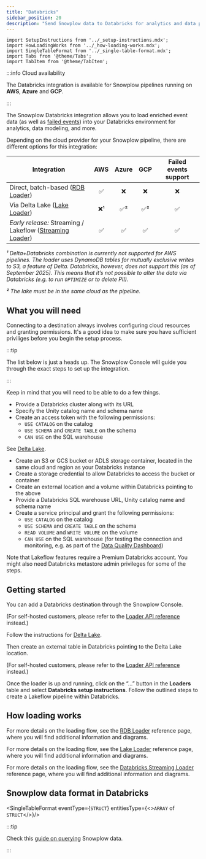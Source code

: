 ```yaml
---
title: "Databricks"
sidebar_position: 20
description: "Send Snowplow data to Databricks for analytics and data processing"
---
```


```mdx-code-block
import SetupInstructions from '../_setup-instructions.mdx';
import HowLoadingWorks from '../_how-loading-works.mdx';
import SingleTableFormat from '../_single-table-format.mdx';
import Tabs from '@theme/Tabs';
import TabItem from '@theme/TabItem';
```

:::info Cloud availability

The Databricks integration is available for Snowplow pipelines running on **AWS**, **Azure** and **GCP**.

:::

The Snowplow Databricks integration allows you to load enriched event data (as well as [failed events](/docs/fundamentals/failed-events/index.md)) into your Databricks environment for analytics, data modeling, and more.

Depending on the cloud provider for your Snowplow pipeline, there are different options for this integration:

| Integration                                                                                                                                  |        AWS         |        Azure        |         GCP         | Failed events support |
| -------------------------------------------------------------------------------------------------------------------------------------------- | :----------------: | :-----------------: | :-----------------: | :-------------------: |
| Direct, batch-based ([RDB Loader](/docs/api-reference/loaders-storage-targets/snowplow-rdb-loader/index.md))                                 | :white_check_mark: |         :x:         |         :x:         |          :x:          |
| Via Delta Lake ([Lake Loader](/docs/api-reference/loaders-storage-targets/lake-loader/index.md))                                             |        :x:¹        | :white_check_mark:² | :white_check_mark:² |  :white_check_mark:   |
| _Early release:_ Streaming / Lakeflow ([Streaming Loader](/docs/api-reference/loaders-storage-targets/databricks-streaming-loader/index.md)) | :white_check_mark: | :white_check_mark:  | :white_check_mark:  |  :white_check_mark:   |

_¹ Delta+Databricks combination is currently not supported for AWS pipelines. The loader uses DynamoDB tables for mutually exclusive writes to S3, a feature of Delta. Databricks, however, does not support this (as of September 2025). This means that it’s not possible to alter the data via Databricks (e.g. to run `OPTIMIZE` or to delete PII)._

_² The lake must be in the same cloud as the pipeline._

## What you will need

Connecting to a destination always involves configuring cloud resources and granting permissions. It's a good idea to make sure you have sufficient priviliges before you begin the setup process.

:::tip

The list below is just a heads up. The Snowplow Console will guide you through the exact steps to set up the integration.

:::

Keep in mind that you will need to be able to do a few things.

<Tabs groupId="databricks-integration" queryString lazy>
<TabItem value="rdb-loader" label="Batch-based (AWS)" default>

* Provide a Databricks cluster along with its URL
* Specify the Unity catalog name and schema name
* Create an access token with the following permissions:
  * `USE CATALOG` on the catalog
  * `USE SCHEMA` and `CREATE TABLE` on the schema
  * `CAN USE` on the SQL warehouse

</TabItem>
<TabItem value="lake-loader" label="Via Delta Lake (Azure, GCP)" default>

See [Delta Lake](../delta/index.md).

</TabItem>
<TabItem value="streaming-loader" label="Streaming" default>

* Create an S3 or GCS bucket or ADLS storage container, located in the same cloud and region as your Databricks instance
* Create a storage credential to allow Databricks to access the bucket or container
* Create an external location and a volume within Databricks pointing to the above
* Provide a Databricks SQL warehouse URL, Unity catalog name and schema name
* Create a service principal and grant the following permissions:
  * `USE CATALOG` on the catalog
  * `USE SCHEMA` and `CREATE TABLE` on the schema
  * `READ VOLUME` and `WRITE VOLUME` on the volume
  * `CAN USE` on the SQL warehouse (for testing the connection and monitoring, e.g. as part of the [Data Quality Dashboard](/docs/data-product-studio/data-quality/failed-events/monitoring-failed-events/index.md#data-quality-dashboard))

Note that Lakeflow features require a Premium Databricks account. You might also need Databricks metastore admin privileges for some of the steps.

</TabItem>
</Tabs>

## Getting started

You can add a Databricks destination through the Snowplow Console.

<Tabs groupId="databricks-integration" queryString lazy>
<TabItem value="rdb-loader" label="Batch-based (AWS)" default>

(For self-hosted customers, please refer to the [Loader API reference](/docs/api-reference/loaders-storage-targets/snowplow-rdb-loader/index.md) instead.)

<SetupInstructions destinationName="Databricks" connectionType="Databricks" />

</TabItem>
<TabItem value="lake-loader" label="Via Delta Lake (Azure, GCP)" default>

Follow the instructions for [Delta Lake](../delta/index.md#getting-started).

Then create an external table in Databricks pointing to the Delta Lake location.

</TabItem>
<TabItem value="streaming-loader" label="Streaming" default>

(For self-hosted customers, please refer to the [Loader API reference](/docs/api-reference/loaders-storage-targets/databricks-streaming-loader/index.md) instead.)

<SetupInstructions destinationName="Databricks" connectionType="Databricks Streaming" />

Once the loader is up and running, click on the “...” button in the **Loaders** table and select **Databricks setup instructions**. Follow the outlined steps to create a Lakeflow pipeline within Databricks.

</TabItem>
</Tabs>

## How loading works

<HowLoadingWorks/>

<Tabs groupId="databricks-integration" queryString lazy>
<TabItem value="rdb-loader" label="Batch-based (AWS)" default>

For more details on the loading flow, see the [RDB Loader](/docs/api-reference/loaders-storage-targets/snowplow-rdb-loader/index.md) reference page, where you will find additional information and diagrams.

</TabItem>
<TabItem value="lake-loader" label="Via Delta Lake (Azure, GCP)" default>

For more details on the loading flow, see the [Lake Loader](/docs/api-reference/loaders-storage-targets/lake-loader/index.md) reference page, where you will find additional information and diagrams.

</TabItem>
<TabItem value="streaming-loader" label="Streaming" default>

For more details on the loading flow, see the [Databricks Streaming Loader](/docs/api-reference/loaders-storage-targets/databricks-streaming-loader/index.md) reference page, where you will find additional information and diagrams.

</TabItem>
</Tabs>


## Snowplow data format in Databricks

<SingleTableFormat eventType={<code>STRUCT</code>} entitiesType={<><code>ARRAY</code> of <code>STRUCT</code></>}/>

:::tip

Check this [guide on querying](/docs/destinations/warehouses-lakes/querying-data/index.md?warehouse=databricks) Snowplow data.

:::
